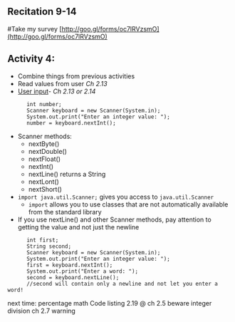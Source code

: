 ## Recitation 9-14
#Take my survey [http://goo.gl/forms/oc7lRVzsmO](http://goo.gl/forms/oc7lRVzsmO)

## Activity 4:
* Combine things from previous activities
* Read values from user *Ch 2.13*
* [User input](https://github.com/ShelleyGoldberg/UTA/blob/master/CS007/9-14/Payroll.java)- *Ch 2.13 or 2.14*

```
      int number;
      Scanner keyboard = new Scanner(System.in);
      System.out.print("Enter an integer value: ");
      number = keyboard.nextInt();
```
* Scanner methods:
  * nextByte()
  * nextDouble()
  * nextFloat()
  * nextInt()
  * nextLine()    returns a String
  * nextLont()
  * nextShort()
* `import java.util.Scanner;` gives you access to `java.util.Scanner`
  * `import` allows you to use classes that are not automatically available from the standard library
* If you use nextLine() and other Scanner methods, pay attention to getting the value and not just the newline

```
      int first;
      String second;
      Scanner keyboard = new Scanner(System.in);
      System.out.print("Enter an integer value: ");
      first = keyboard.nextInt();
      System.out.print("Enter a word: ");
      second = keyboard.nextLine();
      //second will contain only a newline and not let you enter a word!
```


  










next time:
percentage math Code listing 2.19 @ ch 2.5
beware integer division ch 2.7 warning
